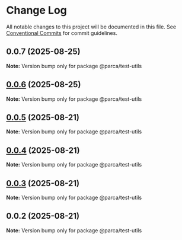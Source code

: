 # Change Log

All notable changes to this project will be documented in this file.
See [Conventional Commits](https://conventionalcommits.org) for commit guidelines.

## 0.0.7 (2025-08-25)

**Note:** Version bump only for package @parca/test-utils

## [0.0.6](https://github.com/parca-dev/parca/compare/@parca/test-utils@0.0.5...@parca/test-utils@0.0.6) (2025-08-25)

**Note:** Version bump only for package @parca/test-utils

## [0.0.5](https://github.com/parca-dev/parca/compare/@parca/test-utils@0.0.4...@parca/test-utils@0.0.5) (2025-08-21)

**Note:** Version bump only for package @parca/test-utils

## [0.0.4](https://github.com/parca-dev/parca/compare/@parca/test-utils@0.0.3...@parca/test-utils@0.0.4) (2025-08-21)

**Note:** Version bump only for package @parca/test-utils

## [0.0.3](https://github.com/parca-dev/parca/compare/@parca/test-utils@0.0.2...@parca/test-utils@0.0.3) (2025-08-21)

**Note:** Version bump only for package @parca/test-utils

## 0.0.2 (2025-08-21)

**Note:** Version bump only for package @parca/test-utils
